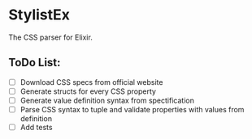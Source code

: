 # StylistEx

The CSS parser for Elixir.

## ToDo List:

- [ ] Download CSS specs from official website
- [ ] Generate structs for every CSS property
- [ ] Generate value definition syntax from spectification
- [ ] Parse CSS syntax to tuple and validate properties with values from definition
- [ ] Add tests
